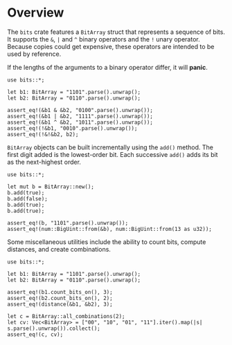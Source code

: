 # Overview

The `bits` crate features a `BitArray` struct that represents a sequence of bits. It supports
the `&`, `|` and `^` binary operators and the `!` unary operator. Because copies could get
expensive, these operators are intended to be used by reference.

If the lengths of the arguments to a binary operator differ, it will **panic**.

```
use bits::*;

let b1: BitArray = "1101".parse().unwrap();
let b2: BitArray = "0110".parse().unwrap();

assert_eq!(&b1 & &b2, "0100".parse().unwrap());
assert_eq!(&b1 | &b2, "1111".parse().unwrap());
assert_eq!(&b1 ^ &b2, "1011".parse().unwrap());
assert_eq!(!&b1, "0010".parse().unwrap());
assert_eq!(!&!&b2, b2);
```

`BitArray` objects can be built incrementally using the `add()` method. The first digit
added is the lowest-order bit. Each successive `add()` adds its bit as the next-highest order.

```
use bits::*;

let mut b = BitArray::new();
b.add(true);
b.add(false);
b.add(true);
b.add(true);

assert_eq!(b, "1101".parse().unwrap());
assert_eq!(num::BigUint::from(&b), num::BigUint::from(13 as u32));
```

Some miscellaneous utilities include the ability to count bits, compute distances, and create
combinations.

```
use bits::*;

let b1: BitArray = "1101".parse().unwrap();
let b2: BitArray = "0110".parse().unwrap();

assert_eq!(b1.count_bits_on(), 3);
assert_eq!(b2.count_bits_on(), 2);
assert_eq!(distance(&b1, &b2), 3);

let c = BitArray::all_combinations(2);
let cv: Vec<BitArray> = ["00", "10", "01", "11"].iter().map(|s| s.parse().unwrap()).collect();
assert_eq!(c, cv);
```

